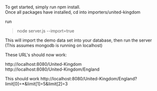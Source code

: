 To get started, simply run npm install.  
Once all packages have installed, cd into importers/united-kingdom

run  

> node server.js --import=true

This will import the demo data set into your database, then run the server  
(This assumes mongodb is running on localhost)

These URL's should now work:

http://localhost:8080/United-Kingdom  
http://localhost:8080/United-Kingdom/England

This should work
http://localhost:8080/United-Kingdom/England?limit[0]=*&limit[1]=5&limit[2]=3